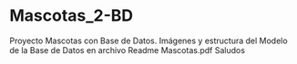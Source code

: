 # Mascotas_2-BD

Proyecto Mascotas con Base de Datos.
Imágenes y estructura del Modelo de la Base de Datos en archivo Readme Mascotas.pdf
Saludos
